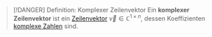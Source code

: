 > [!DANGER] Definition: Komplexer Zeilenvektor
> Ein **komplexer Zeilenvektor** ist ein [Zeilenvektor](../Zeilenvektor.md) $\vec{v}\in\mathbb{C}^{1\times n}$, dessen Koeffizienten [komplexe Zahlen](../../../Komplexe%20Zahlen/Komplexe%20Zahlen.md) sind.